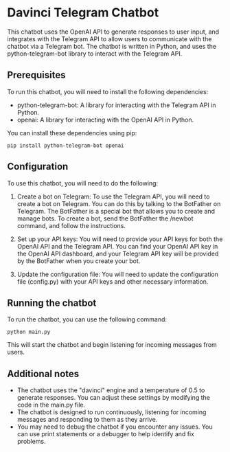 # Davinci Telegram Chatbot

This chatbot uses the OpenAI API to generate responses to user input, and integrates with the Telegram API to allow users to communicate with the chatbot via a Telegram bot. The chatbot is written in Python, and uses the python-telegram-bot library to interact with the Telegram API.

## Prerequisites

To run this chatbot, you will need to install the following dependencies:

- python-telegram-bot: A library for interacting with the Telegram API in Python.
- openai: A library for interacting with the OpenAI API in Python.

You can install these dependencies using pip:

```pip install python-telegram-bot openai```

## Configuration

To use this chatbot, you will need to do the following:

1. Create a bot on Telegram: To use the Telegram API, you will need to create a bot on Telegram. You can do this by talking to the BotFather on Telegram. The BotFather is a special bot that allows you to create and manage bots. To create a bot, send the BotFather the /newbot command, and follow the instructions.

2. Set up your API keys: You will need to provide your API keys for both the OpenAI API and the Telegram API. You can find your OpenAI API key in the OpenAI API dashboard, and your Telegram API key will be provided by the BotFather when you create your bot.

3. Update the configuration file: You will need to update the configuration file (config.py) with your API keys and other necessary information.

## Running the chatbot

To run the chatbot, you can use the following command:

```python main.py```

This will start the chatbot and begin listening for incoming messages from users.

## Additional notes

- The chatbot uses the "davinci" engine and a temperature of 0.5 to generate responses. You can adjust these settings by modifying the code in the main.py file.
- The chatbot is designed to run continuously, listening for incoming messages and responding to them as they arrive.
- You may need to debug the chatbot if you encounter any issues. You can use print statements or a debugger to help identify and fix problems.
